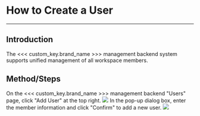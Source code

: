 # How to Create a User
---

## Introduction

The <<< custom_key.brand_name >>> management backend system supports unified management of all workspace members.

## Method/Steps

On the <<< custom_key.brand_name >>> management backend "Users" page, click "Add User" at the top right.
![](img/18.user_1.png)
In the pop-up dialog box, enter the member information and click "Confirm" to add a new user.
![](img/18.user_2.png)